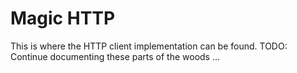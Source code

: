 
# Magic HTTP

This is where the HTTP client implementation can be found. TODO: Continue documenting these parts of the woods ...
